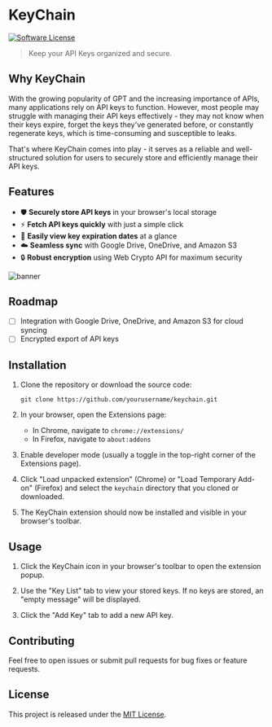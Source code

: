 # KeyChain
[![Software License](https://img.shields.io/badge/license-MIT-brightgreen.svg)](LICENSE)

> Keep your API Keys organized and secure.

## Why KeyChain
With the growing popularity of GPT and the increasing importance of APIs, many applications rely on API keys to function. However, most people may struggle with managing their API keys effectively - they may not know when their keys expire, forget the keys they've generated before, or constantly regenerate keys, which is time-consuming and susceptible to leaks.

That's where KeyChain comes into play - it serves as a reliable and well-structured solution for users to securely store and efficiently manage their API keys.
## Features

- 🛡️ **Securely store API keys** in your browser's local storage
- ⚡ **Fetch API keys quickly** with just a simple click
- 📅 **Easily view key expiration dates** at a glance
- ☁️ **Seamless sync** with Google Drive, OneDrive, and Amazon S3
- 🔒 **Robust encryption** using Web Crypto API for maximum security

<img src="https://github.com/jwjoel/KeyChain/blob/main/assets/banner.png" alt="banner"/>

## Roadmap

- [ ] Integration with Google Drive, OneDrive, and Amazon S3 for cloud syncing
- [ ] Encrypted export of API keys

## Installation

1. Clone the repository or download the source code:

   ```
   git clone https://github.com/yourusername/keychain.git
   ```

2. In your browser, open the Extensions page:

   - In Chrome, navigate to `chrome://extensions/`
   - In Firefox, navigate to `about:addons`

3. Enable developer mode (usually a toggle in the top-right corner of the Extensions page).

4. Click "Load unpacked extension" (Chrome) or "Load Temporary Add-on" (Firefox) and select the `keychain` directory that you cloned or downloaded.

5. The KeyChain extension should now be installed and visible in your browser's toolbar.

## Usage

1. Click the KeyChain icon in your browser's toolbar to open the extension popup.

2. Use the "Key List" tab to view your stored keys. If no keys are stored, an "empty message" will be displayed.

3. Click the "Add Key" tab to add a new API key.

## Contributing

Feel free to open issues or submit pull requests for bug fixes or feature requests.

## License

This project is released under the [MIT License](https://opensource.org/licenses/MIT).